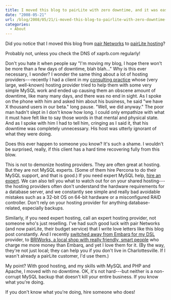 ```yaml
---
title: I moved this blog to pairLite with zero downtime, and it was easy
date: "2008-05-21"
url: /blog/2008/05/21/i-moved-this-blog-to-pairlite-with-zero-downtime-and-it-was-easy/
categories:
  - About
---
```

Did you notice that I moved this blog from [pair Networks](http://www.pair.com/) to [pairLite hosting](http://www.pairlite.com/)?

Probably not, unless you check the DNS of xaprb.com regularly!

Don't you hate it when people say "I'm moving my blog, I hope there won't be more than a few days of downtime, blah blah..." Why is this ever necessary, I wonder? I wonder the same thing about a lot of hosting providers---recently I had a client in my [consulting practice](http://www.percona.com/) whose (very large, well-known) hosting provider tried to help them with some very simple MySQL work and ended up causing them an obscene amount of downtime, like many many days, and there was no end in sight. As I spoke on the phone with him and asked him about his business, he said "we have X thousand users in our beta." long pause. "Well, we did anyway." The poor man hadn't slept in I don't know how long. I could only empathize with what it must have felt like to say those words in that mental and physical state. And as I spoke with him I had to tell him, cringing as I said it, that his downtime was completely unnecessary. His host was utterly ignorant of what they were doing.

Does this ever happen to someone you know? It's such a shame. I wouldn't be surprised, really, if this client has a hard time recovering fully from this blow.

This is not to demonize hosting providers. They are often great at hosting. But they are not MySQL experts. (Some of them hire Percona to do their MySQL support, and that is good.) If you need expert MySQL help, [hire an expert](http://www.percona.com/). We can also tell you what to watch out for on your shared hosting---the hosting providers often don't understand the hardware requirements for a database server, and we constantly see simple and really bad avoidable mistakes such as a 32-bit OS on 64-bit hardware or a misconfigured RAID controller. Don't rely on your hosting provider for anything database-related, especially backups.

Similarly, if you need expert hosting, call an expert hosting provider, not someone who's just reselling. I've had such good luck with pair Networks (and now pairLite, their budget service) that I write love letters like this blog post constantly. And I recently [switched away from Embarq for my DSL](/blog/2007/11/23/why-is-embarq-hijacking-my-dns/) provider, to [BRIWorks, a local shop with really friendly, smart people](http://www.briworks.com/) who charge me more money than Embarq, and yet I love them for it. (By the way, they're not just local; they can help you if you don't live in Charlottesville. If I wasn't already a pairLite customer, I'd use them.)

My point? With good hosting, and my skills with MySQL and PHP and Apache, I moved with no downtime. OK, it's not hard---but neither is a non-corrupt MySQL backup that doesn't kill your entire business. If you know what you're doing.

If you don't know what you're doing, hire someone who does!


